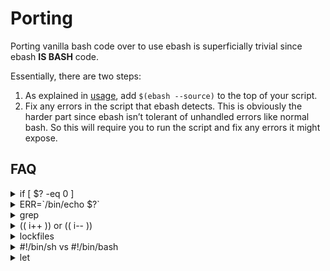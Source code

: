 # Porting

Porting vanilla bash code over to use ebash is superficially trivial since ebash **IS BASH** code.

Essentially, there are two steps:

1. As explained in [usage](usage.md), add `$(ebash --source)` to the top of your script.
2. Fix any errors in the script that ebash detects. This is obviously the harder part since ebash isn’t tolerant of
   unhandled errors like normal bash. So this will require you to run the script and fix any errors it might expose.

## FAQ

<details><summary>if [ $? -eq 0 ]</summary><p>
Consider this code:

```shell
some_command
if [ $? -eq 0 ]
then
    ... success code ...
else
    ... failure code ...
fi
```

Since ebash  provides implicit error detection, if the code fails at some_command then we exit immediately and never get
to execute the if/else block at all. The right way to write this is to move some_command into the if statement rather
than looking at the return code, such as:

```shell
if some_command
then
    ... success code ...
else
    ... failure code ...
fi
```
</p></details>




<details><summary>ERR=`/bin/echo $?`</summary><p>
I've come across some strange code like this:

```shell
some_command
ERR=`/bin/echo $?`
if [ $ERR -eq 0 ]
then
    boot_dev=`grep -H $id /var/dev_* | awk -F : '{print $1}'`
    rm -f $boot_dev
fi
```

This is really just a variation of the prior question. The use of echo here is completely unnecessary since you can get
the exit code via `$?` directly. As before, this can be rewritten as:

```
if some_command
then
    ... success code ...
else
    ... failure code ...
fi
```
</p></details>




<details><summary>grep</summary><p>
`grep` is particularly challenging at times. Because it returns `0` when something is found and non-zero when it is not
found. In most cases we don't actually care about the output of `grep`, only whether a match was found. Consider this
example:

```shell
output=$(grep pattern some_file)
if [[ -n "${output}" ]]; then
    ... matching code ...
else
    ... non-matching code ...
fi
```

In this example, we don't actually care about output at all, Only whether it was empty or not. Well, we can do that
smarter like so:

```shell
if grep --quiet pattern some_file; then
    ... matching code ...
else
    ... non-matching code ...
fi
```

But sometimes we actually need the output of `grep`, and it's not a failure if no match is found. This case requires us
to basically trick bash into not considering that to be an error. To deal with this scenario, the best thing is to use
`|| true` after the `grep` command. Consider this example:

```shell
output=$(grep pattern some_file)
if [[ -z "${output}" ]]; then
    echo "No match!"
else
    echo "Matched: ${output}"
fi
```

This should be rewritten as:

```shell
output=$(grep pattern some_file || true)
if [[ -z "${output}" ]]; then
    echo "No match!"
else
    echo "Matched: ${output}"
fi
```
</p></details>




<details><summary>(( i++ )) or (( i-- ))</summary><p>
When incrementing a bash variable, ebash regards the `++` or `--` operators as shown to be an unhandled error, as it
returns the incremented value (which generally is non-zero unless you started with a negative number). Generally, the
simplest solution to this is to use this idiom:

```shell
(( i+=1 ))
```

There is a similar problem with `i--` that generally can be solved the same way.

The only time the above idiom fails is when the value gets incremented to zero or decremented to zero. This gets
confusingly reported as an error by bash which ebash will then detect and abort on. The safest idiom to use here, which
works in every scenario, is as follows:

```shell
i=$(( i+= 1 ))
i=$(( i-= 1 ))
```

This is all super cumbersome and easy to get wrong. So ebash provides [increment](module/integer.md#func-increment) and
[decrement](doc/integer.md#func-decrement) functions to make this trivial.


```shell
increment i
decrement i
```
</p></details>




<details><summary>lockfiles</summary><p>
ebash provides a very nice mechanism for handling lockfiles using `elock` and `eunlock`. This is basically an intelligent
wrapper around flock.

Usage is basically `elock <fname>` and `eunlock <fname>`. See [elock](module/elock.md).

One really cool thing about `elock` is it will automatically unlock for you when the shell exits. You can take
advantage of this to do something slick like this:

```shell
(                                                                                  
    elock "/var/lock/mylock"
    # do things with lock held ...                                                    
)   

# lock is NO longer held !! ...

```
</p></details>



<details><summary>#!/bin/sh vs #!/bin/bash</summary><p>
Some very old scripts have the interpreter (a.k.a. "shebang") at the top of the script as `/bin/sh` instead of
`/bin/bash`. Why is that and what should I do?

`/bin/sh` is usually a symlink to `/bin/bash` on almost all Unix boxes. However, there's a subtle
difference between a script with the interpreter of `/bin/sh` instead of `/bin/bash`. It still runs bash but it runs it in a
legacy POSIX compliance mode. This prevents a lot of the hardening features ebash has from working properly. Thankfully,
when ebash is sourced, it detects this problem and re-executes the script as a real bash script. However, that's an
extra fork+exec that is not necessary.

So, it's better to change the script interpreter from `/bin/sh` to `/bin/bash`
</p></details>




<details><summary>let</summary><p>
`let` is an older way of declaring variables (e.g. `let var=0`). Generally, you can just remove `let` entirely or perhaps
replace with newer `declare` or `local`:

* `let var=0` -> `var=0`
* `let var++` -> `(( var += 1 ))`

If you’re in a function, you might consider

`local var=0` or more generally `declare var=0` which works in both functions and globally.
</p></details>
